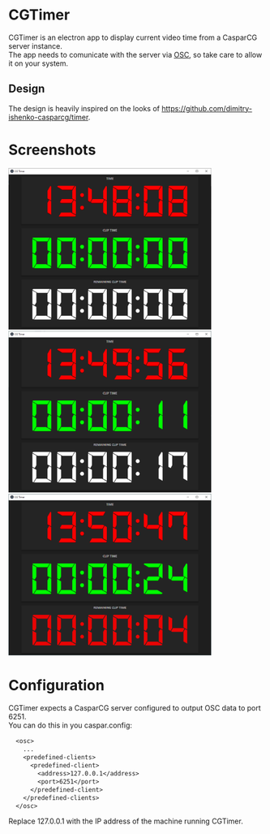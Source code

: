 # CGTimer
CGTimer is an electron app to display current video time from a CasparCG server instance.  
The app needs to comunicate with the server via [OSC](https://en.wikipedia.org/wiki/Open_Sound_Control), so take care to allow it on your system.  

## Design 
The design is heavily inspired on the looks of https://github.com/dimitry-ishenko-casparcg/timer.

# Screenshots
<img src="https://github.com/jcalado/cgtimer/raw/master/screenshots/Standby.png" width="400px">
<img src="https://github.com/jcalado/cgtimer/raw/master/screenshots/Counting.png" width="400px">
<img src="https://github.com/jcalado/cgtimer/raw/master/screenshots/5%20second%20warning.png" width="400px">

# Configuration
CGTimer expects a CasparCG server configured to output OSC data to port 6251.  
You can do this in you caspar.config:

```
  <osc>
    ...
    <predefined-clients>
      <predefined-client>
        <address>127.0.0.1</address>
        <port>6251</port>
      </predefined-client>
    </predefined-clients>
  </osc>
```

Replace 127.0.0.1 with the IP address of the machine running CGTimer.